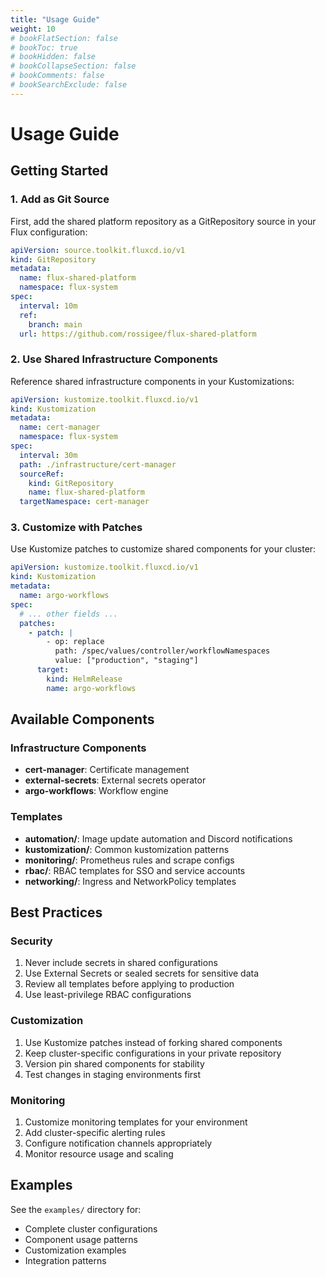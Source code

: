 ```yaml
---
title: "Usage Guide"
weight: 10
# bookFlatSection: false
# bookToc: true
# bookHidden: false
# bookCollapseSection: false
# bookComments: false
# bookSearchExclude: false
---
```


# Usage Guide

## Getting Started

### 1. Add as Git Source

First, add the shared platform repository as a GitRepository source in your Flux configuration:

```yaml
apiVersion: source.toolkit.fluxcd.io/v1
kind: GitRepository
metadata:
  name: flux-shared-platform
  namespace: flux-system
spec:
  interval: 10m
  ref:
    branch: main
  url: https://github.com/rossigee/flux-shared-platform
```

### 2. Use Shared Infrastructure Components

Reference shared infrastructure components in your Kustomizations:

```yaml
apiVersion: kustomize.toolkit.fluxcd.io/v1
kind: Kustomization
metadata:
  name: cert-manager
  namespace: flux-system
spec:
  interval: 30m
  path: ./infrastructure/cert-manager
  sourceRef:
    kind: GitRepository
    name: flux-shared-platform
  targetNamespace: cert-manager
```

### 3. Customize with Patches

Use Kustomize patches to customize shared components for your cluster:

```yaml
apiVersion: kustomize.toolkit.fluxcd.io/v1
kind: Kustomization
metadata:
  name: argo-workflows
spec:
  # ... other fields ...
  patches:
    - patch: |
        - op: replace
          path: /spec/values/controller/workflowNamespaces
          value: ["production", "staging"]
      target:
        kind: HelmRelease
        name: argo-workflows
```

## Available Components

### Infrastructure Components

- **cert-manager**: Certificate management
- **external-secrets**: External secrets operator
- **argo-workflows**: Workflow engine

### Templates

- **automation/**: Image update automation and Discord notifications
- **kustomization/**: Common kustomization patterns
- **monitoring/**: Prometheus rules and scrape configs
- **rbac/**: RBAC templates for SSO and service accounts
- **networking/**: Ingress and NetworkPolicy templates

## Best Practices

### Security

1. Never include secrets in shared configurations
2. Use External Secrets or sealed secrets for sensitive data
3. Review all templates before applying to production
4. Use least-privilege RBAC configurations

### Customization

1. Use Kustomize patches instead of forking shared components
2. Keep cluster-specific configurations in your private repository
3. Version pin shared components for stability
4. Test changes in staging environments first

### Monitoring

1. Customize monitoring templates for your environment
2. Add cluster-specific alerting rules
3. Configure notification channels appropriately
4. Monitor resource usage and scaling

## Examples

See the `examples/` directory for:
- Complete cluster configurations
- Component usage patterns
- Customization examples
- Integration patterns